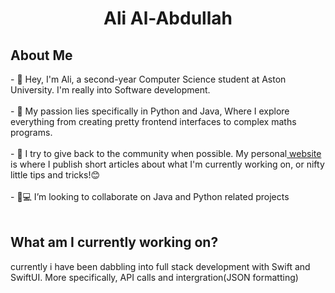 <h1 align="center"> Ali Al-Abdullah</h1>

<section> 
 <summary><h2>About Me</h2></summary> 
  <p>
- 👋 Hey, I'm Ali, a second-year Computer Science student at Aston University. I'm really into Software development.
    <br><br>
-  🌟 My passion lies specifically in Python and Java, Where I explore everything from creating pretty frontend interfaces to complex maths programs.
    <br><br>
- 🚀 I try to give back to the community when possible.  My personal<a href="aliab.me"> website</a> is where I publish short articles about what I'm currently working on, or nifty little tips and tricks!😊
    <br><br>
- 💞💻  I’m looking to collaborate on Java and Python related projects
    <br>
    <br>
</p>

</section>

<section>
 <h2>What am I currently working on?</h2>
 <p> currently i have been dabbling into full stack development with Swift and SwiftUI. More specifically, API calls and intergration(JSON formatting)</p>
</section>



<!---
arcticxo/arcticxo is a ✨ special ✨ repository because its `README.md` (this file) appears on your GitHub profile.
You can click the Preview link to take a look at your changes.
--->
